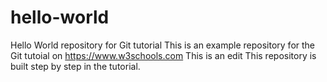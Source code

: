 # hello-world
Hello World repository for Git tutorial
This is an example repository for the Git tutoial on https://www.w3schools.com
This is an edit
This repository is built step by step in the tutorial.
